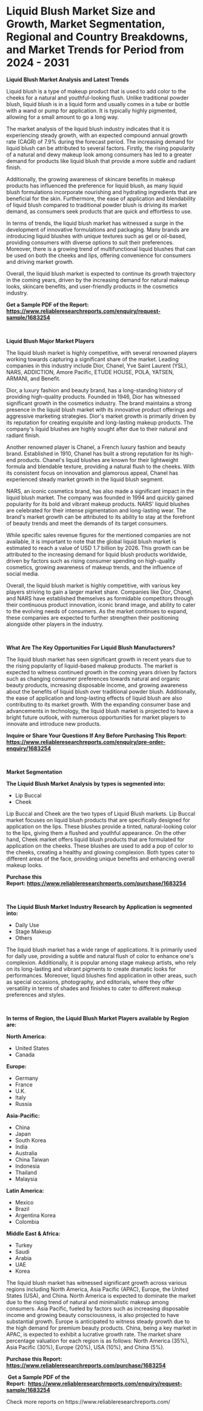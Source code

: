 <p><h1>Liquid Blush Market Size and Growth, Market Segmentation, Regional and Country Breakdowns, and Market Trends for Period from 2024 -  2031</h1></p><p><strong>Liquid Blush Market Analysis and Latest Trends</strong></p>
<p><p>Liquid blush is a type of makeup product that is used to add color to the cheeks for a natural and youthful-looking flush. Unlike traditional powder blush, liquid blush is in a liquid form and usually comes in a tube or bottle with a wand or pump for application. It is typically highly pigmented, allowing for a small amount to go a long way.</p><p>The market analysis of the liquid blush industry indicates that it is experiencing steady growth, with an expected compound annual growth rate (CAGR) of 7.9% during the forecast period. The increasing demand for liquid blush can be attributed to several factors. Firstly, the rising popularity of a natural and dewy makeup look among consumers has led to a greater demand for products like liquid blush that provide a more subtle and radiant finish.</p><p>Additionally, the growing awareness of skincare benefits in makeup products has influenced the preference for liquid blush, as many liquid blush formulations incorporate nourishing and hydrating ingredients that are beneficial for the skin. Furthermore, the ease of application and blendability of liquid blush compared to traditional powder blush is driving its market demand, as consumers seek products that are quick and effortless to use.</p><p>In terms of trends, the liquid blush market has witnessed a surge in the development of innovative formulations and packaging. Many brands are introducing liquid blushes with unique textures such as gel or oil-based, providing consumers with diverse options to suit their preferences. Moreover, there is a growing trend of multifunctional liquid blushes that can be used on both the cheeks and lips, offering convenience for consumers and driving market growth.</p><p>Overall, the liquid blush market is expected to continue its growth trajectory in the coming years, driven by the increasing demand for natural makeup looks, skincare benefits, and user-friendly products in the cosmetics industry.</p></p>
<p><strong>Get a Sample PDF of the Report:&nbsp; <a href="https://www.reliableresearchreports.com/enquiry/request-sample/1683254">https://www.reliableresearchreports.com/enquiry/request-sample/1683254</a></strong></p>
<p>&nbsp;</p>
<p><strong>Liquid Blush Major Market Players</strong></p>
<p><p>The liquid blush market is highly competitive, with several renowned players working towards capturing a significant share of the market. Leading companies in this industry include Dior, Chanel, Yve Saint Laurent (YSL), NARS, ADDICTION, Amore Pacific, ETUDE HOUSE, POLA, YATSEN, ARMANI, and Benefit. </p><p>Dior, a luxury fashion and beauty brand, has a long-standing history of providing high-quality products. Founded in 1946, Dior has witnessed significant growth in the cosmetics industry. The brand maintains a strong presence in the liquid blush market with its innovative product offerings and aggressive marketing strategies. Dior's market growth is primarily driven by its reputation for creating exquisite and long-lasting makeup products. The company's liquid blushes are highly sought after due to their natural and radiant finish.</p><p>Another renowned player is Chanel, a French luxury fashion and beauty brand. Established in 1910, Chanel has built a strong reputation for its high-end products. Chanel's liquid blushes are known for their lightweight formula and blendable texture, providing a natural flush to the cheeks. With its consistent focus on innovation and glamorous appeal, Chanel has experienced steady market growth in the liquid blush segment.</p><p>NARS, an iconic cosmetics brand, has also made a significant impact in the liquid blush market. The company was founded in 1994 and quickly gained popularity for its bold and vibrant makeup products. NARS' liquid blushes are celebrated for their intense pigmentation and long-lasting wear. The brand's market growth can be attributed to its ability to stay at the forefront of beauty trends and meet the demands of its target consumers.</p><p>While specific sales revenue figures for the mentioned companies are not available, it is important to note that the global liquid blush market is estimated to reach a value of USD 1.7 billion by 2026. This growth can be attributed to the increasing demand for liquid blush products worldwide, driven by factors such as rising consumer spending on high-quality cosmetics, growing awareness of makeup trends, and the influence of social media.</p><p>Overall, the liquid blush market is highly competitive, with various key players striving to gain a larger market share. Companies like Dior, Chanel, and NARS have established themselves as formidable competitors through their continuous product innovation, iconic brand image, and ability to cater to the evolving needs of consumers. As the market continues to expand, these companies are expected to further strengthen their positioning alongside other players in the industry.</p></p>
<p>&nbsp;</p>
<p><strong>What Are The Key Opportunities For Liquid Blush Manufacturers?</strong></p>
<p><p>The liquid blush market has seen significant growth in recent years due to the rising popularity of liquid-based makeup products. The market is expected to witness continued growth in the coming years driven by factors such as changing consumer preferences towards natural and organic beauty products, increasing disposable income, and growing awareness about the benefits of liquid blush over traditional powder blush. Additionally, the ease of application and long-lasting effects of liquid blush are also contributing to its market growth. With the expanding consumer base and advancements in technology, the liquid blush market is projected to have a bright future outlook, with numerous opportunities for market players to innovate and introduce new products.</p></p>
<p><strong>Inquire or Share Your Questions If Any Before Purchasing This Report: <a href="https://www.reliableresearchreports.com/enquiry/pre-order-enquiry/1683254">https://www.reliableresearchreports.com/enquiry/pre-order-enquiry/1683254</a></strong></p>
<p>&nbsp;</p>
<p><strong>Market Segmentation</strong></p>
<p><strong>The Liquid Blush Market Analysis by types is segmented into:</strong></p>
<p><ul><li>Lip Buccal</li><li>Cheek</li></ul></p>
<p><p>Lip Buccal and Cheek are the two types of Liquid Blush markets. Lip Buccal market focuses on liquid blush products that are specifically designed for application on the lips. These blushes provide a tinted, natural-looking color to the lips, giving them a flushed and youthful appearance. On the other hand, Cheek market offers liquid blush products that are formulated for application on the cheeks. These blushes are used to add a pop of color to the cheeks, creating a healthy and glowing complexion. Both types cater to different areas of the face, providing unique benefits and enhancing overall makeup looks.</p></p>
<p><strong>Purchase this Report:&nbsp;<a href="https://www.reliableresearchreports.com/purchase/1683254">https://www.reliableresearchreports.com/purchase/1683254</a></strong></p>
<p>&nbsp;</p>
<p><strong>The Liquid Blush Market Industry Research by Application is segmented into:</strong></p>
<p><ul><li>Daily Use</li><li>Stage Makeup</li><li>Others</li></ul></p>
<p><p>The liquid blush market has a wide range of applications. It is primarily used for daily use, providing a subtle and natural flush of color to enhance one's complexion. Additionally, it is popular among stage makeup artists, who rely on its long-lasting and vibrant pigments to create dramatic looks for performances. Moreover, liquid blushes find application in other areas, such as special occasions, photography, and editorials, where they offer versatility in terms of shades and finishes to cater to different makeup preferences and styles.</p></p>
<p>&nbsp;</p>
<p><strong>In terms of Region, the Liquid Blush Market Players available by Region are:</strong></p>
<p>
    <p> <strong> North America: </strong>
        <ul>
            <li>United States</li>
            <li>Canada</li>
        </ul>
        </p> 
    <p> <strong> Europe: </strong>
        <ul>
            <li>Germany</li>
            <li>France</li>
            <li>U.K.</li>
            <li>Italy</li>
            <li>Russia</li>
        </ul>
        </p> 
    <p> <strong> Asia-Pacific: </strong>
        <ul>
            <li>China</li>
            <li>Japan</li>
            <li>South Korea</li>
            <li>India</li>
            <li>Australia</li>
            <li>China Taiwan</li>
            <li>Indonesia</li>
            <li>Thailand</li>
            <li>Malaysia</li>
        </ul>
        </p> 
    <p> <strong> Latin America: </strong>
        <ul>
            <li>Mexico</li>
            <li>Brazil</li>
            <li>Argentina Korea</li>
            <li>Colombia</li>
        </ul>
        </p> 
    <p> <strong> Middle East & Africa: </strong>
        <ul>
            <li>Turkey</li>
            <li>Saudi</li>
            <li>Arabia</li>
            <li>UAE</li>
            <li>Korea</li>
        </ul>
    </p>
    </p>
<p><p>The liquid blush market has witnessed significant growth across various regions including North America, Asia Pacific (APAC), Europe, the United States (USA), and China. North America is expected to dominate the market due to the rising trend of natural and minimalistic makeup among consumers. Asia Pacific, fueled by factors such as increasing disposable income and growing beauty consciousness, is also projected to have substantial growth. Europe is anticipated to witness steady growth due to the high demand for premium beauty products. China, being a key market in APAC, is expected to exhibit a lucrative growth rate. The market share percentage valuation for each region is as follows: North America (35%), Asia Pacific (30%), Europe (20%), USA (10%), and China (5%).</p></p>
<p><strong>Purchase this Report: <a href="https://www.reliableresearchreports.com/purchase/1683254">https://www.reliableresearchreports.com/purchase/1683254</a></strong></p>
<p>&nbsp;<strong>Get a Sample PDF of the Report:&nbsp;&nbsp;<a href="https://www.reliableresearchreports.com/enquiry/request-sample/1683254">https://www.reliableresearchreports.com/enquiry/request-sample/1683254</a></strong></p>
<p><strong></strong></p>
<p>Check more reports on https://www.reliableresearchreports.com/</p>